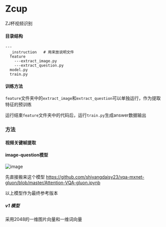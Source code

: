 # Zcup
ZJ杯视频识别

#### 目录结构
    ---
      _instruction   # 用来放说明文件
      feature
        ---extract_image.py 
        ---extract_question.py  
      model.py
      train.py
      

#### 训练方法
`feature`文件夹中的`extract_image`和`extract_question`可以单独运行，作为提取特征的预训练

运行结束`feature`文件夹中的代码后，运行`train.py`生成answer数据输出
      
### 方法
      
#### 视频关键帧提取      
   
#### image-question模型

![image](https://github.com/SummerLitchy/Zcup/blob/master/_instruction/VQA-attention.png)

先直接搬来这个模型 https://github.com/shiyangdaisy23/vqa-mxnet-gluon/blob/master/Attention-VQA-gluon.ipynb

以上模型作为最终参考版本

##### v1 模型
采用2048的一维图片向量和一维词向量
